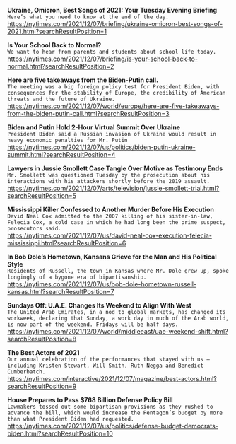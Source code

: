 **Ukraine, Omicron, Best Songs of 2021: Your Tuesday Evening Briefing**\
`Here’s what you need to know at the end of the day.`\
https://nytimes.com/2021/12/07/briefing/ukraine-omicron-best-songs-of-2021.html?searchResultPosition=1

**Is Your School Back to Normal?**\
`We want to hear from parents and students about school life today.`\
https://nytimes.com/2021/12/07/briefing/is-your-school-back-to-normal.html?searchResultPosition=2

**Here are five takeaways from the Biden-Putin call.**\
`The meeting was a big foreign policy test for President Biden, with consequences for the stability of Europe, the credibility of American threats and the future of Ukraine.`\
https://nytimes.com/2021/12/07/world/europe/here-are-five-takeaways-from-the-biden-putin-call.html?searchResultPosition=3

**Biden and Putin Hold 2-Hour Virtual Summit Over Ukraine**\
`President Biden said a Russian invasion of Ukraine would result in heavy economic penalties for Mr. Putin`\
https://nytimes.com/2021/12/07/us/politics/biden-putin-ukraine-summit.html?searchResultPosition=4

**Lawyers in Jussie Smollett Case Tangle Over Motive as Testimony Ends**\
`Mr. Smollett was questioned Tuesday by the prosecution about his interactions with his attackers shortly before the 2019 assault.`\
https://nytimes.com/2021/12/07/arts/television/jussie-smollett-trial.html?searchResultPosition=5

**Mississippi Killer Confessed to Another Murder Before His Execution**\
`David Neal Cox admitted to the 2007 killing of his sister-in-law, Felecia Cox, a cold case in which he had long been the prime suspect, prosecutors said.`\
https://nytimes.com/2021/12/07/us/david-neal-cox-execution-felecia-mississippi.html?searchResultPosition=6

**In Bob Dole’s Hometown, Kansans Grieve for the Man and His Political Style**\
`Residents of Russell, the town in Kansas where Mr. Dole grew up, spoke longingly of a bygone era of bipartisanship.`\
https://nytimes.com/2021/12/07/us/bob-dole-hometown-russell-kansas.html?searchResultPosition=7

**Sundays Off: U.A.E. Changes Its Weekend to Align With West**\
`The United Arab Emirates, in a nod to global markets, has changed its workweek, declaring that Sunday, a work day in much of the Arab world, is now part of the weekend. Fridays will be half days.`\
https://nytimes.com/2021/12/07/world/middleeast/uae-weekend-shift.html?searchResultPosition=8

**The Best Actors of 2021**\
`Our annual celebration of the performances that stayed with us — including Kristen Stewart, Will Smith, Ruth Negga and Benedict Cumberbatch.`\
https://nytimes.com/interactive/2021/12/07/magazine/best-actors.html?searchResultPosition=9

**House Prepares to Pass $768 Billion Defense Policy Bill**\
`Lawmakers tossed out some bipartisan provisions as they rushed to advance the bill, which would increase the Pentagon’s budget by more than what President Biden had requested.`\
https://nytimes.com/2021/12/07/us/politics/defense-budget-democrats-biden.html?searchResultPosition=10

